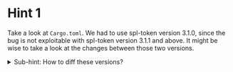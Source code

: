 # Hint 1

Take a look at `Cargo.toml`. We had to use spl-token version 3.1.0, since the bug is not exploitable with spl-token version 3.1.1 and above.
It might be wise to take a look at the changes between those two versions.


<details>
  <summary>Sub-hint: How to diff these versions?</summary>
  Unfortunately, SPL-token is inside a monorepo. This makes diffing via GitHub's web-ui near impossible.
  You can however look at all recent commits to the SPL-token program by opening the folder and clicking <a href="https://github.com/solana-labs/solana-program-library/commits/master/token/program/src">History</a>

  To diff every file in SPL-Token via the CLI, you could clone the solana-program-library repo, and then run `git diff token-v3.1.0 token-v3.1.1 -- token/program/src`
</details>
